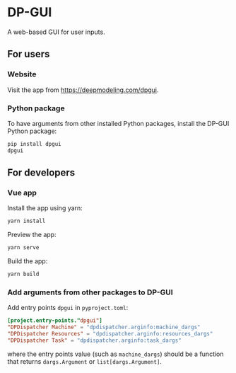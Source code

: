 # DP-GUI

A web-based GUI for user inputs.

## For users

### Website

Visit the app from https://deepmodeling.com/dpgui.

### Python package

To have arguments from other installed Python packages, install the DP-GUI Python package:

```sh
pip install dpgui
dpgui
```

## For developers

### Vue app

Install the app using yarn:
```sh
yarn install
```

Preview the app:
```sh
yarn serve
```

Build the app:
```sh
yarn build
```

### Add arguments from other packages to DP-GUI

Add entry points `dpgui` in `pyproject.toml`:

```toml
[project.entry-points."dpgui"]
"DPDispatcher Machine" = "dpdispatcher.arginfo:machine_dargs"
"DPDispatcher Resources" = "dpdispatcher.arginfo:resources_dargs"
"DPDispatcher Task" = "dpdispatcher.arginfo:task_dargs"
```

where the entry points value (such as `machine_dargs`) should be a function that returns `dargs.Argument` or `list[dargs.Argument]`.

